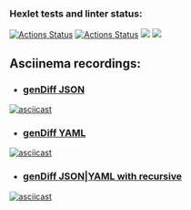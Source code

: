### Hexlet tests and linter status:
[![Actions Status](https://github.com/DmitriySmolin/php-project-48/workflows/hexlet-check/badge.svg)](https://github.com/DmitriySmolin/php-project-48/actions)
[![Actions Status](https://github.com/DmitriySmolin/php-project-48/workflows/my-check/badge.svg)](https://github.com/DmitriySmolin/php-project-48/actions)
<a href="https://codeclimate.com/github/DmitriySmolin/php-project-48/maintainability"><img src="https://api.codeclimate.com/v1/badges/322c05727c1e27ec04c6/maintainability" /></a>
<a href="https://codeclimate.com/github/DmitriySmolin/php-project-48/test_coverage"><img src="https://api.codeclimate.com/v1/badges/322c05727c1e27ec04c6/test_coverage" /></a>
## Asciinema recordings:

* ### [genDiff JSON](https://asciinema.org/a/CzutzCjsjQeZVGzSAGnbM9hw6) 
[![asciicast](https://asciinema.org/a/CzutzCjsjQeZVGzSAGnbM9hw6.svg)](https://asciinema.org/a/CzutzCjsjQeZVGzSAGnbM9hw6)

* ### [genDiff YAML](https://asciinema.org/a/NZjoJG6YCWzSmygfTkJIgLyxl) 
[![asciicast](https://asciinema.org/a/NZjoJG6YCWzSmygfTkJIgLyxl.svg)](https://asciinema.org/a/NZjoJG6YCWzSmygfTkJIgLyxl)

* ### [genDiff JSON|YAML with recursive](https://asciinema.org/a/M9UrKkFBP6MFKD1iiWIFttkYM) 
[![asciicast](https://asciinema.org/a/M9UrKkFBP6MFKD1iiWIFttkYM.svg)](https://asciinema.org/a/M9UrKkFBP6MFKD1iiWIFttkYM)
